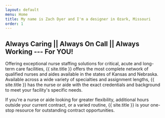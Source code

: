 ```yaml
---
layout: default
menu: Home
title: My name is Zach Dyer and I'm a designer in Ozark, Missouri
order: 1
---
```


## Always Caring || Always On Call || Always Working --- For YOU!

Offering exceptional nurse staffing solutions for critical, acute and long-term care facilities, {{ site.title }} offers the most complete network of qualified nurses and aides available in the states of Kansas and Nebraska. Available across a wide variety of specialties and assignment lengths, {{ site.title }} has the nurse or aide with the exact credentials and background to meet your facility's specific needs.

If you're a nurse or aide looking for greater flexibility, additional hours outside your current contract, or a varied routine, {{ site.title }} is your one-stop resource for outstanding contract opportunities.
